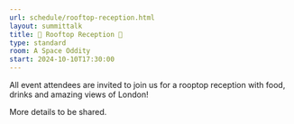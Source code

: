 ```yaml
---
url: schedule/rooftop-reception.html
layout: summittalk
title: 🌟 Rooftop Reception 🌟
type: standard
room: A Space Oddity
start: 2024-10-10T17:30:00
---
```


<div class="font-google font-medium">

All event attendees are invited to join us for a rooptop reception with food, drinks and amazing views of London!

More details to be shared.

</div>